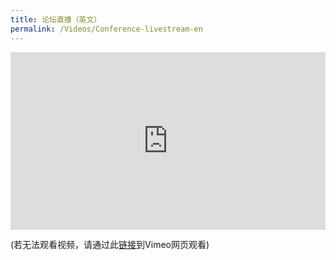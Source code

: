 ```yaml
---
title: 论坛直播（英文）
permalink: /Videos/Conference-livestream-en
---
```


<div style="padding:56.25% 0 0 0;position:relative;"><iframe src="https://player.vimeo.com/video/694470895?h=6ff54da520&title=0&byline=0&portrait=0" style="position:absolute;top:0;left:0;width:100%;height:100%;" frameborder="0" allow="autoplay; fullscreen; picture-in-picture" allowfullscreen></iframe></div><script src="https://player.vimeo.com/api/player.js"></script>

(若无法观看视频，请通过此<a href="https://vimeo.com/event/1989840/" target="_blank">链接</a>到Vimeo网页观看)

